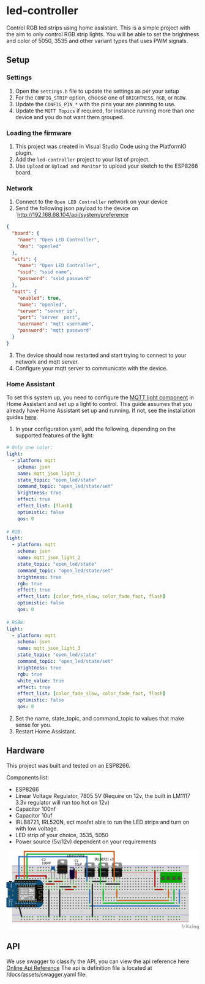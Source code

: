# led-controller

Control RGB led strips using home assistant. This is a simple project with the aim to only control RGB strip lights.
You will be able to set the brightness and color of 5050, 3535 and other variant types that uses PWM signals.

## Setup

### Settings

1. Open the `settings.h` file to update the settings as per your setup
2. For the `CONFIG_STRIP` option, choose one of `BRIGHTNESS`, `RGB`, or `RGBW`.
3. Update the `CONFIG_PIN_*` with the pins your are planning to use.
4. Update the `MQTT Topics` if required, for instance running more than one device and you do not want them grouped.

### Loading the firmware

1. This project was created in Visual Studio Code using the PlatformIO plugin.
2. Add the `led-controller` project to your list of project.
3. Use `Upload` or `Upload and Monitor` to upload your sketch to the ESP8266 board.

### Network

1. Connect to the `Open LED Controller` network on your device
2. Send the following json payload to the device on `http://192.168.68.104/api/system/preference

```json
{
  "board": {
    "name": "Open LED Controller",
    "dns": "openled"
  },
  "wifi": {
    "name": "Open LED Controller",
    "ssid": "ssid name",
    "password": "ssid password"
  },
  "mqtt": {
    "enabled": true,
    "name": "openled",
    "server": "server ip",
    "port": "server  port",
    "username": "mqtt username",
    "password": "mqtt password"
  }
}
```

3. The device should now restarted and start trying to connect to your network and mqtt server.
4. Configure your mqtt server to communicate with the device.

### Home Assistant

To set this system up, you need to configure the [MQTT light component](https://www.home-assistant.io/integrations/light.mqtt#json-schema) in Home Assistant and set up a light to control. This guide assumes that you already have Home Assistant set up and running. If not, see the installation guides [here](https://home-assistant.io/getting-started/).

1. In your configuration.yaml, add the following, depending on the supported features of the light:

```yaml
# Only one color:
light:
  - platform: mqtt
    schema: json
    name: mqtt_json_light_1
    state_topic: "open_led/state"
    command_topic: "open_led/state/set"
    brightness: true
    effect: true
    effect_list: [flash]
    optimistic: false
    qos: 0

# RGB:
light:
  - platform: mqtt
    schema: json
    name: mqtt_json_light_2
    state_topic: "open_led/state"
    command_topic: "open_led/state/set"
    brightness: true
    rgb: true
    effect: true
    effect_list: [color_fade_slow, color_fade_fast, flash]
    optimistic: false
    qos: 0

# RGBW:
light:
  - platform: mqtt
    schema: json
    name: mqtt_json_light_3
    state_topic: "open_led/state"
    command_topic: "open_led/state/set"
    brightness: true
    rgb: true
    white_value: true
    effect: true
    effect_list: [color_fade_slow, color_fade_fast, flash]
    optimistic: false
    qos: 0
```

2. Set the name, state_topic, and command_topic to values that make sense for you.
3. Restart Home Assistant.

## Hardware

This project was built and tested on an ESP8266.

Components list:

- ESP8266
- Linear Voltage Regulator, 7805 5V (Require on 12v, the built in LM1117 3.3v regulator will run too hot on 12v)
- Capacitor 100nf
- Capacitor 10uf
- IRLB8721, IRL520N, ect mosfet able to run the LED strips and turn on with low voltage.
- LED strip of your choice, 3535, 5050
- Power source (5v/12v) dependent on your requirements

![ESP8266 Circuit for RGB LED Strip](/docs/assets/esp8266-circuit.png "ESP8266 Circuit")

## API

We use swagger to classify the API, you can view the api reference here [Online Api Reference](https://editor.swagger.io/?url=https://raw.githubusercontent.com/Open-Seed/led-controller/main/docs/assets/swagger.yaml)
The api is definition file is located at /docs/assets/swagger.yaml file.
